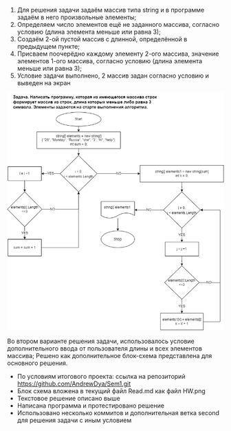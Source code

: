 1. Для решения задачи задаём массив типа string и в программе задаём в него произвольные элементы; 
2. Определяем число элементов ещё не заданного массива, согласно условию (длина элемента меньше или равна 3);
3. Создаём 2-ой пустой массив с длинной, определённой в предыдущем пункте;
4. Присваем поочерёдно каждому элементу 2-ого массива, значение элементов 1-ого массива, согласно условию (длина элемента меньше или равна 3);
5. Условие задачи выполнено, 2 массив задан согласно условию и выведен на экран

![Блок-схема](HW.png)

Во втором варианте решения задачи, использовалось условие дополнительного ввода от пользователя длины и всех элементов массива;
Решено как дополнительное блок-схема представлена для основного решения.

* По условиям итогового проекта: ссылка на репозиторий https://github.com/AndrewDya/Sem1.git
* Блок схема вложена в текущий файл Read.md как файл HW.png
* Текстовое решение описано выше
* Написана программа и протестировано решение
* Использовано несколько коммитов и дополнительная ветка second для решения задачи с иным условием